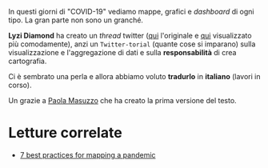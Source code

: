 In questi giorni di "COVID-19" vediamo mappe, grafici e *dashboard* di ogni tipo. La gran parte non sono un granché.

**Lyzi Diamond** ha creato un *thread* twitter ([qui](https://twitter.com/lyzidiamond/status/1238556851643518981) l'originale e [qui](https://threadreaderapp.com/thread/1238556851643518981.html?refreshed=yes) visualizzato più comodamente), anzi un `Twitter-torial` (quante cose si imparano) sulla visualizzazione e l'aggregazione di dati e sulla **responsabilità** di crea cartografia.

Ci è sembrato una perla e allora abbiamo voluto **tradurlo** in **italiano** (lavori in corso).

Un grazie a [Paola Masuzzo](https://twitter.com/pcmasuzzo) che ha creato la prima versione del testo.


# Letture correlate

- [7 best practices for mapping a pandemic](https://blog.mapbox.com/7-best-practices-for-mapping-a-pandemic-9f203576a132)
